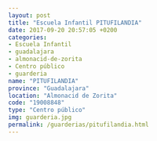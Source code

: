 ```yaml
---
layout: post
title: "Escuela Infantil PITUFILANDIA"
date: 2017-09-20 20:57:05 +0200
categories:
- Escuela Infantil
- guadalajara
- almonacid-de-zorita
- Centro público
- guarderia
name: "PITUFILANDIA"
province: "Guadalajara"
location: "Almonacid de Zorita"
code: "19008848"
type: "Centro público"
img: guarderia.jpg
permalink: /guarderias/pitufilandia.html
---
```

